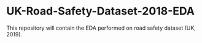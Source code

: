 # UK-Road-Safety-Dataset-2018-EDA
This repository will contain the EDA performed on road safety dataset (UK, 2019).
